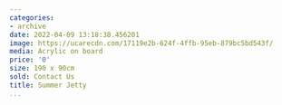 ```yaml
---
categories:
- archive
date: 2022-04-09 13:18:38.456201
image: https://ucarecdn.com/17119e2b-624f-4ffb-95eb-879bc5bd543f/
media: Acrylic on board
price: '0'
size: 190 x 90cm
sold: Contact Us
title: Summer Jetty
...
```

